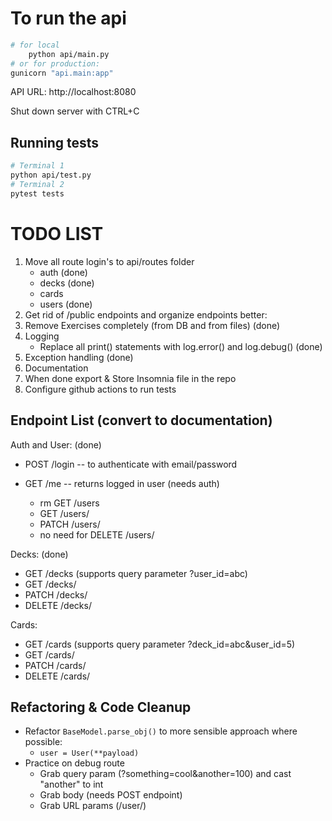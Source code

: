 # To run the api

```bash
# for local
    python api/main.py
# or for production:
gunicorn "api.main:app"
```

API URL: http://localhost:8080

Shut down server with CTRL+C

## Running tests

```bash
# Terminal 1
python api/test.py
# Terminal 2
pytest tests
```

# TODO LIST

1. Move all route login's to api/routes folder
   - auth (done)
   - decks (done)
   - cards
   - users (done)
2. Get rid of /public endpoints and organize endpoints better:
3. Remove Exercises completely (from DB and from files) (done)
4. Logging
   - Replace all print() statements with log.error() and log.debug() (done)
5. Exception handling (done)
6. Documentation
7. When done export & Store Insomnia file in the repo
8. Configure github actions to run tests

## Endpoint List (convert to documentation)

Auth and User: (done)

- POST /login -- to authenticate with email/password
- GET /me -- returns logged in user (needs auth)

  - rm GET /users
  - GET /users/<id>
  - PATCH /users/<id>
  - no need for DELETE /users/<id>

Decks: (done)

- GET /decks (supports query parameter ?user_id=abc)
- GET /decks/<id>
- PATCH /decks/<id>
- DELETE /decks/<id>

Cards:

- GET /cards (supports query parameter ?deck_id=abc&user_id=5)
- GET /cards/<id>
- PATCH /cards/<id>
- DELETE /cards/<id>

## Refactoring & Code Cleanup

- Refactor `BaseModel.parse_obj()` to more sensible approach where possible:
  - `user = User(**payload)`
- Practice on debug route
  - Grab query param (?something=cool&another=100) and cast "another" to int
  - Grab body (needs POST endpoint)
  - Grab URL params (/user/<cool>)
